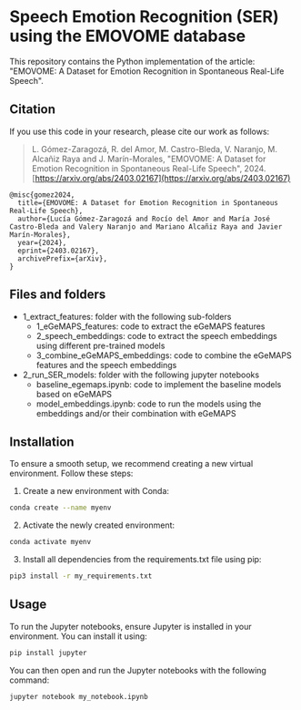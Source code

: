 # Speech Emotion Recognition (SER) using the EMOVOME database
This repository contains the Python implementation of the article: "EMOVOME: A Dataset for Emotion Recognition in Spontaneous Real-Life Speech".

## Citation
If you use this code in your research, please cite our work as follows:

> L. Gómez-Zaragozá, R. del Amor, M. Castro-Bleda, V. Naranjo, M. Alcañiz Raya and J. Marín-Morales, "EMOVOME: A Dataset for Emotion Recognition in Spontaneous Real-Life Speech", 2024. [https://arxiv.org/abs/2403.02167](https://arxiv.org/abs/2403.02167)


```
@misc{gomez2024,
  title={EMOVOME: A Dataset for Emotion Recognition in Spontaneous Real-Life Speech},
  author={Lucía Gómez-Zaragozá and Rocío del Amor and María José Castro-Bleda and Valery Naranjo and Mariano Alcañiz Raya and Javier Marín-Morales},
  year={2024},
  eprint={2403.02167},
  archivePrefix={arXiv},
}
```

## Files and folders
* 1_extract_features: folder with the following sub-folders
  * 1_eGeMAPS_features: code to extract the eGeMAPS features 
  * 2_speech_embeddings: code to extract the speech embeddings using different pre-trained models
  * 3_combine_eGeMAPS_embeddings: code to combine the eGeMAPS features and the speech embeddings
* 2_run_SER_models: folder with the following jupyter notebooks
  * baseline_egemaps.ipynb: code to implement the baseline models based on eGeMAPS
  * model_embeddings.ipynb: code to run the models using the embeddings and/or their combination with eGeMAPS


## Installation

To ensure a smooth setup, we recommend creating a new virtual environment. Follow these steps:

1. Create a new environment with Conda:

```bash
conda create --name myenv
```
2. Activate the newly created environment:

```bash
conda activate myenv
```

3. Install all dependencies from the requirements.txt file using pip:

```bash
pip3 install -r my_requirements.txt
```

## Usage

To run the Jupyter notebooks, ensure Jupyter is installed in your environment. You can install it using: 

```bash
pip install jupyter
```

You can then open and run the Jupyter notebooks with the following command:

```bash
jupyter notebook my_notebook.ipynb
```



